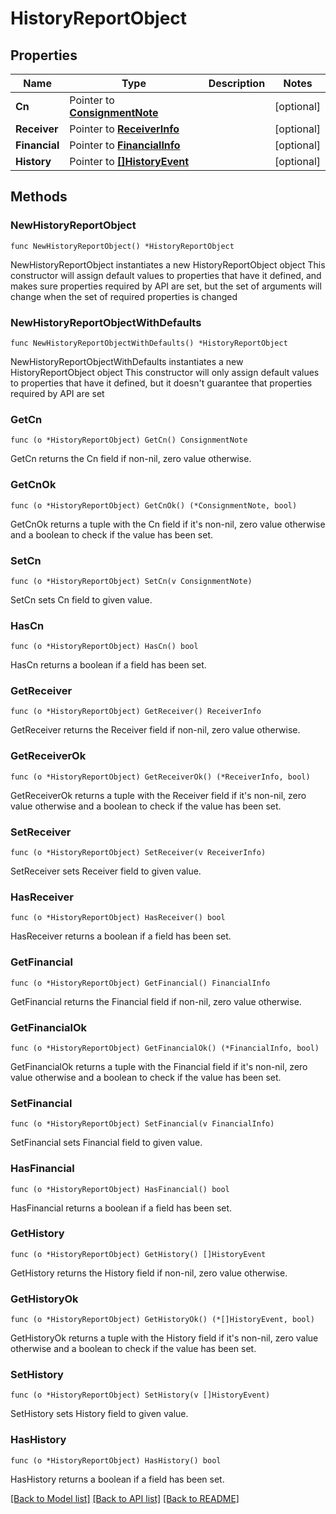 # HistoryReportObject

## Properties

Name | Type | Description | Notes
------------ | ------------- | ------------- | -------------
**Cn** | Pointer to [**ConsignmentNote**](ConsignmentNote.md) |  | [optional] 
**Receiver** | Pointer to [**ReceiverInfo**](ReceiverInfo.md) |  | [optional] 
**Financial** | Pointer to [**FinancialInfo**](FinancialInfo.md) |  | [optional] 
**History** | Pointer to [**[]HistoryEvent**](HistoryEvent.md) |  | [optional] 

## Methods

### NewHistoryReportObject

`func NewHistoryReportObject() *HistoryReportObject`

NewHistoryReportObject instantiates a new HistoryReportObject object
This constructor will assign default values to properties that have it defined,
and makes sure properties required by API are set, but the set of arguments
will change when the set of required properties is changed

### NewHistoryReportObjectWithDefaults

`func NewHistoryReportObjectWithDefaults() *HistoryReportObject`

NewHistoryReportObjectWithDefaults instantiates a new HistoryReportObject object
This constructor will only assign default values to properties that have it defined,
but it doesn't guarantee that properties required by API are set

### GetCn

`func (o *HistoryReportObject) GetCn() ConsignmentNote`

GetCn returns the Cn field if non-nil, zero value otherwise.

### GetCnOk

`func (o *HistoryReportObject) GetCnOk() (*ConsignmentNote, bool)`

GetCnOk returns a tuple with the Cn field if it's non-nil, zero value otherwise
and a boolean to check if the value has been set.

### SetCn

`func (o *HistoryReportObject) SetCn(v ConsignmentNote)`

SetCn sets Cn field to given value.

### HasCn

`func (o *HistoryReportObject) HasCn() bool`

HasCn returns a boolean if a field has been set.

### GetReceiver

`func (o *HistoryReportObject) GetReceiver() ReceiverInfo`

GetReceiver returns the Receiver field if non-nil, zero value otherwise.

### GetReceiverOk

`func (o *HistoryReportObject) GetReceiverOk() (*ReceiverInfo, bool)`

GetReceiverOk returns a tuple with the Receiver field if it's non-nil, zero value otherwise
and a boolean to check if the value has been set.

### SetReceiver

`func (o *HistoryReportObject) SetReceiver(v ReceiverInfo)`

SetReceiver sets Receiver field to given value.

### HasReceiver

`func (o *HistoryReportObject) HasReceiver() bool`

HasReceiver returns a boolean if a field has been set.

### GetFinancial

`func (o *HistoryReportObject) GetFinancial() FinancialInfo`

GetFinancial returns the Financial field if non-nil, zero value otherwise.

### GetFinancialOk

`func (o *HistoryReportObject) GetFinancialOk() (*FinancialInfo, bool)`

GetFinancialOk returns a tuple with the Financial field if it's non-nil, zero value otherwise
and a boolean to check if the value has been set.

### SetFinancial

`func (o *HistoryReportObject) SetFinancial(v FinancialInfo)`

SetFinancial sets Financial field to given value.

### HasFinancial

`func (o *HistoryReportObject) HasFinancial() bool`

HasFinancial returns a boolean if a field has been set.

### GetHistory

`func (o *HistoryReportObject) GetHistory() []HistoryEvent`

GetHistory returns the History field if non-nil, zero value otherwise.

### GetHistoryOk

`func (o *HistoryReportObject) GetHistoryOk() (*[]HistoryEvent, bool)`

GetHistoryOk returns a tuple with the History field if it's non-nil, zero value otherwise
and a boolean to check if the value has been set.

### SetHistory

`func (o *HistoryReportObject) SetHistory(v []HistoryEvent)`

SetHistory sets History field to given value.

### HasHistory

`func (o *HistoryReportObject) HasHistory() bool`

HasHistory returns a boolean if a field has been set.


[[Back to Model list]](../README.md#documentation-for-models) [[Back to API list]](../README.md#documentation-for-api-endpoints) [[Back to README]](../README.md)


